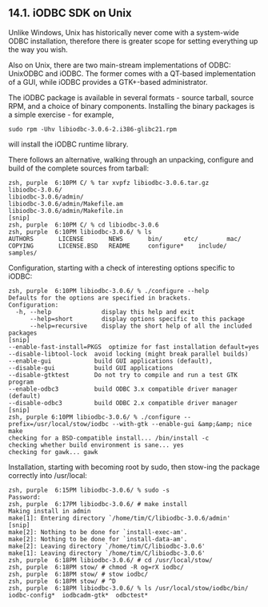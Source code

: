 <div id="mt_iodbcsdklinux" class="section">

<div class="titlepage">

<div>

<div>

## 14.1. iODBC SDK on Unix

</div>

</div>

</div>

Unlike Windows, Unix has historically never come with a system-wide ODBC
installation, therefore there is greater scope for setting everything up
the way you wish.

Also on Unix, there are two main-stream implementations of ODBC:
UnixODBC and iODBC. The former comes with a QT-based implementation of a
GUI, while iODBC provides a GTK+-based administrator.

The iODBC package is available in several formats - source tarball,
source RPM, and a choice of binary components. Installing the binary
packages is a simple exercise - for example,

``` programlisting
sudo rpm -Uhv libiodbc-3.0.6-2.i386-glibc21.rpm
```

will install the iODBC runtime library.

There follows an alternative, walking through an unpacking, configure
and build of the complete sources from tarball:

``` programlisting
zsh, purple  6:10PM C/ % tar xvpfz libiodbc-3.0.6.tar.gz
libiodbc-3.0.6/
libiodbc-3.0.6/admin/
libiodbc-3.0.6/admin/Makefile.am
libiodbc-3.0.6/admin/Makefile.in
[snip]
zsh, purple  6:10PM C/ % cd libiodbc-3.0.6
zsh, purple  6:10PM libiodbc-3.0.6/ % ls
AUTHORS       LICENSE       NEWS       bin/      etc/        mac/
COPYING       LICENSE.BSD   README     configure*    include/    samples/
```

Configuration, starting with a check of interesting options specific to
iODBC:

``` programlisting
zsh, purple  6:10PM libiodbc-3.0.6/ % ./configure --help
Defaults for the options are specified in brackets.
Configuration:
  -h, --help              display this help and exit
      --help=short        display options specific to this package
      --help=recursive    display the short help of all the included packages
[snip]
--enable-fast-install=PKGS  optimize for fast installation default=yes
--disable-libtool-lock  avoid locking (might break parallel builds)
--enable-gui            build GUI applications (default),
--disable-gui           build GUI applications
--disable-gtktest       Do not try to compile and run a test GTK program
--enable-odbc3          build ODBC 3.x compatible driver manager (default)
--disable-odbc3         build ODBC 2.x compatible driver manager
[snip]
zsh, purple 6:10PM libiodbc-3.0.6/ % ./configure --prefix=/usr/local/stow/iodbc --with-gtk --enable-gui &amp;&amp; nice make
checking for a BSD-compatible install... /bin/install -c
checking whether build environment is sane... yes
checking for gawk... gawk
```

Installation, starting with becoming root by sudo, then stow-ing the
package correctly into /usr/local:

``` programlisting
zsh, purple  6:15PM libiodbc-3.0.6/ % sudo -s
Password:
zsh, purple  6:17PM libiodbc-3.0.6/ # make install
Making install in admin
make[1]: Entering directory `/home/tim/C/libiodbc-3.0.6/admin'
[snip]
make[2]: Nothing to be done for `install-exec-am'.
make[2]: Nothing to be done for `install-data-am'.
make[2]: Leaving directory `/home/tim/C/libiodbc-3.0.6'
make[1]: Leaving directory `/home/tim/C/libiodbc-3.0.6'
zsh, purple  6:18PM libiodbc-3.0.6/ # cd /usr/local/stow/
zsh, purple  6:18PM stow/ # chmod -R og=rX iodbc/
zsh, purple  6:18PM stow/ # stow iodbc/
zsh, purple  6:18PM stow/ # ^D
zsh, purple  6:18PM libiodbc-3.0.6/ % ls /usr/local/stow/iodbc/bin/
iodbc-config*  iodbcadm-gtk*  odbctest*
```

</div>
